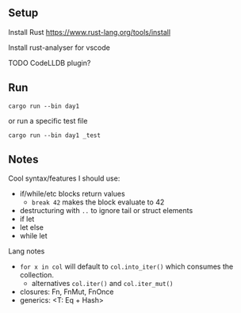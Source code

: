 ## Setup

Install Rust https://www.rust-lang.org/tools/install

Install rust-analyser for vscode

TODO CodeLLDB plugin?

## Run

    cargo run --bin day1

or run a specific test file

    cargo run --bin day1 _test

## Notes

Cool syntax/features I should use:

- if/while/etc blocks return values
    - `break 42` makes the block evaluate to 42
- destructuring with `..` to ignore tail or struct elements
- if let
- let else
- while let

Lang notes

- `for x in col` will default to `col.into_iter()` which consumes the collection.
    - alternatives `col.iter()` and `col.iter_mut()`
- closures: Fn, FnMut, FnOnce
- generics: <T: Eq + Hash>
